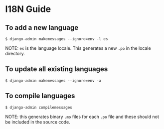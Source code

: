 # I18N Guide

## To add a new language

```
$ django-admin makemessages --ignore=env -l es
```

NOTE: `es` is the language locale. This generates  a new `.po` in the locale directory.

## To update all existing languages

```
$ django-admin makemessages --ignore=env -a
```

## To compile languages

```
$ django-admin compilemessages
```

NOTE: this generates binary `.mo` files for each `.po` file and these should not be included in the source code.
